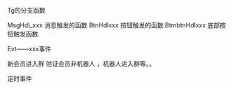 Tg的分支函数

MsgHdl_xxx   消息触发的函数
BtnHdlxxx    按钮触发的函数
BtmbtnHdlxxx  底部按钮触发函数

Evt——xxx事件


新会员进入群   验证会员非机器人
，机器人进入群等。。

定时事件


